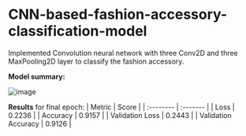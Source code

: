 # CNN-based-fashion-accessory-classification-model
Implemented Convolution neural network with three Conv2D and three MaxPooling2D layer to classify the fashion accessory.

**Model summary:**

![image](https://user-images.githubusercontent.com/42925930/129488276-09e23890-3f23-4881-9c20-41c0124caaf9.png)




**Results** for final epoch: 
| Metric | Score     |
| :-------- | :------- |
| Loss      | 0.2236   |
| Accuracy  | 0.9157 |
| Validation Loss     | 0.2443 |
| Validation Accuracy      | 0.9126 |
